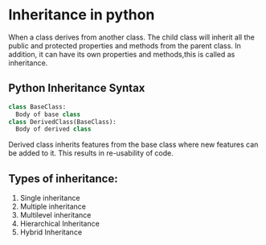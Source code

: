 
# Inheritance in python
When a class derives from another class. The child class will inherit all the public and protected properties and methods from the parent class. In addition, it can have its own properties and methods,this is called as inheritance.
## Python Inheritance Syntax
```python
class BaseClass:
  Body of base class
class DerivedClass(BaseClass):
  Body of derived class
  ```
Derived class inherits features from the base class where new features can be added to it. This results in re-usability of code.
## Types of inheritance:
1. Single inheritance
2. Multiple inheritance
3. Multilevel inheritance
4. Hierarchical Inheritance
5. Hybrid Inheritance


